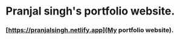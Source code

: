 # Pranjal singh's portfolio website.

### [https://pranjalsingh.netlify.app](My portfolio website).
